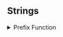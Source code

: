 ## Strings

<details>
<summary>  
    Prefix Function
</summary>

```cpp
/*
    everything 0-indexed
    pi[i] = 0 -> empty string matched
    pi[i] = j -> prefix s[0..(j)] matched
*/
int prefixFunction(const string& s){

    int n = sz(s);

    vector<int> pi(n);

    FOR(i, 1, n){

        int j = pi[i - 1];

        /*
            while there is some matching left before it
            if Characters at the positions are equal : break
            else : go to next smaller matching.

            more explanation: https://codeforces.com/blog/entry/84359?#comment-718894.
        */
        while(j > 0 && s[j] != s[i]) j = pi[j - 1];

        if(s[j] == s[i]) j++;
        pi[i] = j;
    }
    return pi[n - 1];
}
```
**Problem:** CF Camp Schedule R1600

**Solution Link:** https://codeforces.com/contest/1137/submission/97693928
</details>
